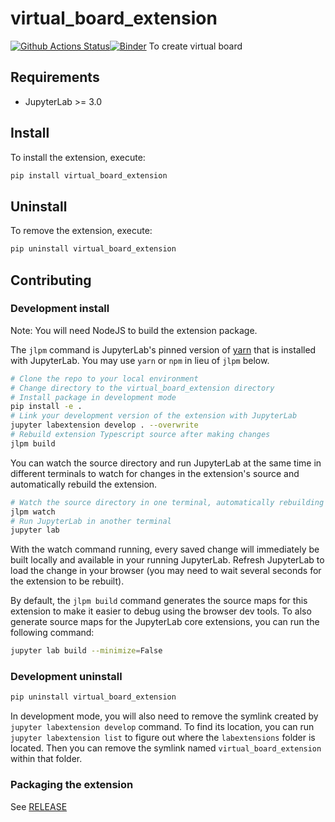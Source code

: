 # virtual_board_extension

[![Github Actions Status](https://github.com/github_username/virtual_board_extension/workflows/Build/badge.svg)](https://github.com/github_username/virtual_board_extension/actions/workflows/build.yml)[![Binder](https://mybinder.org/badge_logo.svg)](https://mybinder.org/v2/gh/github_username/virtual_board_extension/main?urlpath=lab)
To create virtual board

## Requirements

- JupyterLab >= 3.0

## Install

To install the extension, execute:

```bash
pip install virtual_board_extension
```

## Uninstall

To remove the extension, execute:

```bash
pip uninstall virtual_board_extension
```

## Contributing

### Development install

Note: You will need NodeJS to build the extension package.

The `jlpm` command is JupyterLab's pinned version of
[yarn](https://yarnpkg.com/) that is installed with JupyterLab. You may use
`yarn` or `npm` in lieu of `jlpm` below.

```bash
# Clone the repo to your local environment
# Change directory to the virtual_board_extension directory
# Install package in development mode
pip install -e .
# Link your development version of the extension with JupyterLab
jupyter labextension develop . --overwrite
# Rebuild extension Typescript source after making changes
jlpm build
```

You can watch the source directory and run JupyterLab at the same time in different terminals to watch for changes in the extension's source and automatically rebuild the extension.

```bash
# Watch the source directory in one terminal, automatically rebuilding when needed
jlpm watch
# Run JupyterLab in another terminal
jupyter lab
```

With the watch command running, every saved change will immediately be built locally and available in your running JupyterLab. Refresh JupyterLab to load the change in your browser (you may need to wait several seconds for the extension to be rebuilt).

By default, the `jlpm build` command generates the source maps for this extension to make it easier to debug using the browser dev tools. To also generate source maps for the JupyterLab core extensions, you can run the following command:

```bash
jupyter lab build --minimize=False
```

### Development uninstall

```bash
pip uninstall virtual_board_extension
```

In development mode, you will also need to remove the symlink created by `jupyter labextension develop`
command. To find its location, you can run `jupyter labextension list` to figure out where the `labextensions`
folder is located. Then you can remove the symlink named `virtual_board_extension` within that folder.

### Packaging the extension

See [RELEASE](RELEASE.md)
